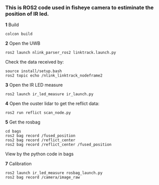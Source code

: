 ### This is ROS2 code used in fisheye camera to estiminate the position of IR led.
**1** Build
```
colcon build
```

**2** Open the UWB
```
ros2 launch nlink_parser_ros2 linktrack.launch.py
```
Check the data received by:
```
source install/setup.bash
ros2 topic echo /nlink_linktrack_nodeframe2
```

**3** Open the IR LED measure 
```
ros2 launch ir_led_measure ir_launch.py
```

**4** Open the ouster lidar to get the reflict data:
```
ros2 run reflict scan_node.py
```

**5** Get the rosbag
```
cd bags
ros2 bag record /fused_position
ros2 bag record /reflict_center
ros2 bag record /reflict_center /fused_position
```
View by the python code in bags

**7** Calibration
```
ros2 launch ir_led_measure rosbag_launch.py
ros2 bag record /camera/image_raw
```
